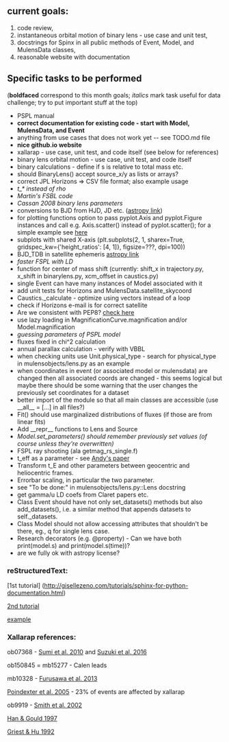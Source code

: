 ## current goals:
1. code review, 
2. instantaneous orbital motion of binary lens - use case and unit test,
3. docstrings for Spinx in all public methods of Event, Model, and MulensData classes,
4. reasonable website with documentation


## Specific tasks to be performed
(__boldfaced__ correspond to this month goals; _italics_ mark task useful for data challenge; try to put important stuff at the top)

* PSPL manual
* __correct documentation for existing code - start with Model, MulensData, and Event__
* anything from use cases that does not work yet -- see TODO.md file
* __nice github.io website__
* xallarap - use case, unit test, and code itself (see below for references)
* binary lens orbital motion - use case, unit test, and code itself
* binary calculations - define if s is relative to total mass etc.
* should BinaryLens() accept source\_x/y as lists or arrays?
* correct JPL Horizons => CSV file format; also example usage
* _t\_* instead of rho_
* _Martin's FSBL code_
* _Cassan 2008 binary lens parameters_
* conversions to BJD from HJD, JD etc. ([astropy link](http://docs.astropy.org/en/stable/time/#barycentric-and-heliocentric-light-travel-time-corrections))
* for plotting functions option to pass pyplot.Axis and pyplot.Figure instances and call e.g. Axis.scatter() instead of pyplot.scatter(); for a simple example see [here](https://github.com/rpoleski/K2-CPM/blob/master/source/K2CPM/plot_utils.py)
* subplots with shared X-axis (plt.subplots(2, 1, sharex=True, gridspec\_kw={'height\_ratios': [4, 1]}, figsize=???, dpi=100))
* BJD\_TDB in satellite ephemeris [astropy link](http://docs.astropy.org/en/stable/time/#barycentric-and-heliocentric-light-travel-time-corrections)
* _faster FSPL with LD_
* function for center of mass shift (currently: shift\_x in trajectory.py, x\_shift in binarylens.py, xcm\_offset in caustics.py)
* single Event can have many instances of Model associated with it
* add unit tests for Horizons and MulensData.satellite\_skycoord
* Caustics.\_calculate - optimize using vectors instead of a loop
* check if Horizons e-mail is for correct satellite
* Are we consistent with PEP8? [check here](http://pep8online.com/)
* use lazy loading in MagnificationCurve.magnification and/or Model.magnification
* _guessing parameters of PSPL model_
* fluxes fixed in chi^2 calculation
* annual parallax calculation - verify with VBBL
* when checking units use Unit.physical\_type - search for physical_type in mulensobjects/lens.py as an example
* when coordinates in event (or associated model or mulensdata) are changed then all associated coords are changed - this seems logical but maybe there should be some warning  that the user changes the previously set coordinates for a dataset
* better import of the module so that all main classes are accessible (use \_\_all\_\_ = [...] in all files?)
* Fit() should use marginalized distributions of fluxes (if those are from linear fits)
* Add \_\_repr\_\_ functions to Lens and Source
* _Model.set\_parameters() should remember previously set values (of course unless they're overwritten)_
* FSPL ray shooting (ala getmag\_rs\_single.f)
* t\_eff as a parameter - see [Andy's paper](https://arxiv.org/abs/1312.6692)
* Transform t\_E and other parameters between geocentric and heliocentric frames.
* Errorbar scaling, in particular the two parameter.
* see "To be done:" in mulensobjects/lens.py::Lens docstring
* get gamma/u LD coefs from Claret papers etc.
* Class Event should have not only set\_datasets() methods but also add\_datasets(), i.e. a similar method that appends datasets to self.\_datasets.
* Class Model should not allow accessing attributes that shouldn't be there, eg., q for single lens case.
* Research decorators (e.g. @property) - Can we have both print(model.s) and print(model.s(time))?
* are we fully ok with astropy license?

### reStructuredText:
[1st tutorial] (http://gisellezeno.com/tutorials/sphinx-for-python-documentation.html)

[2nd tutorial](http://www.sphinx-doc.org/en/stable/rest.html)

[example](https://thomas-cokelaer.info/tutorials/sphinx/docstring_python.html)

### Xallarap references:

ob07368 - [Sumi et al. 2010](http://adsabs.harvard.edu/abs/2010ApJ...710.1641S) and [Suzuki et al. 2016](http://adsabs.harvard.edu/abs/2016ApJ...833..145S)

ob150845 = mb15277 - Calen leads

mb10328 - [Furusawa et al. 2013](http://adsabs.harvard.edu/abs/2013ApJ...779...91F)

[Poindexter et al. 2005](http://adsabs.harvard.edu/abs/2005ApJ...633..914P) - 23% of events are affected by xallarap

ob9919 - [Smith et al. 2002](http://adsabs.harvard.edu/abs/2002MNRAS.336..670S)

[Han & Gould 1997](http://adsabs.harvard.edu/abs/1997ApJ...480..196H)

[Griest & Hu 1992](http://adsabs.harvard.edu/abs/1992ApJ...397..362G)


